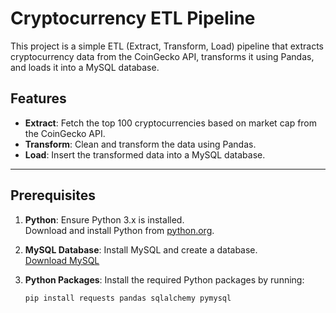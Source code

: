 # Cryptocurrency ETL Pipeline

This project is a simple ETL (Extract, Transform, Load) pipeline that extracts cryptocurrency data from the CoinGecko API, transforms it using Pandas, and loads it into a MySQL database.

## Features
- **Extract**: Fetch the top 100 cryptocurrencies based on market cap from the CoinGecko API.
- **Transform**: Clean and transform the data using Pandas.
- **Load**: Insert the transformed data into a MySQL database.

---

## Prerequisites

1. **Python**: Ensure Python 3.x is installed.  
   Download and install Python from [python.org](https://www.python.org/).  

2. **MySQL Database**: Install MySQL and create a database.  
   [Download MySQL](https://dev.mysql.com/downloads/)  

3. **Python Packages**: Install the required Python packages by running:
   ```bash
   pip install requests pandas sqlalchemy pymysql
    ```